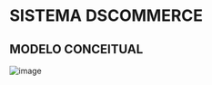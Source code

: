 # SISTEMA DSCOMMERCE

## MODELO CONCEITUAL
![image](https://github.com/user-attachments/assets/52195a3a-dcdb-47ad-8380-a34a34bf3459)
